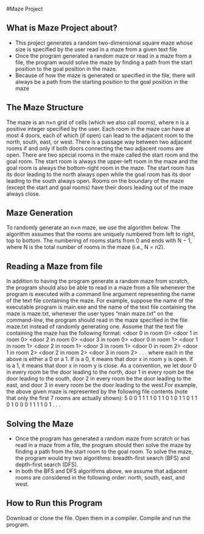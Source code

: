 #Maze Project 

## What is Maze Project about? 
* This project generates a random two-dimensional square maze whose size is specified by the user read in a maze from a given text file 
* Once the program generated a random maze or read in a maze from a file, the program would solve the maze by finding a path from the start position to the goal position in the maze. 
* Because of how the maze is generated or specified in the file, there will always be a path from the starting position to the goal position in the maze 

## The Maze Structure 
The maze is an n×n grid of cells (which we also call rooms), where n is a positive integer specified by the user. Each room in the maze can have at most 4 doors, each of which (if open) can lead to the adjacent room to the north, south, east, or west. There is a passage way between two adjacent rooms if and only if both doors connecting the two adjacent rooms are open. There are two special rooms in the maze called the start room and the goal room. The start room is always the upper-left room in the maze and the goal room is always the bottom-right room in the maze. The start room has its door leading to the north always open while the goal room has its door leading to the south always open. Rooms on the boundary of the maze (except the start and goal rooms) have their doors leading out of the maze always close.

## Maze Generation 
To randomly generate an n×n maze, we use the algorithm below. The algorithm assumes that the rooms are uniquely numbered from left to right, top to bottom. The numbering of rooms starts from 0 and ends with N − 1, where N is the total number of rooms in the maze (i.e., N = n2).

## Reading a Maze from file 
In addition to having the program generate a random maze from scratch, the program should also be able to read in a maze from a file whenever the program is executed with a command line argument representing the name of the text file containing the maze. For example, suppose the name of the executable program is main.exe and the name of the text file containing the maze is maze.txt, whenever the user types “main maze.txt” on the command-line, the program should read in the maze specified in the file maze.txt instead of randomly generating one. Assume that the text file containing the maze has the following format:
<value of n>
<door 0 in room 0> <door 1 in room 0> <door 2 in room 0> <door 3 in room 0>
<door 0 in room 1> <door 1 in room 1> <door 2 in room 1> <door 3 in room 1>
<door 0 in room 2> <door 1 in room 2> <door 2 in room 2> <door 3 in room 2>
.
.
.
where each <door x in room y> in the above is either a 0 or a 1. If <door x in room y> is a 0, it means
that door x in room y is open. If <door x in room y> is a 1, it means that door x in room y is close. As a
convention, we let door 0 in every room be the door leading to the north, door 1 in every room be the door
leading to the south, door 2 in every room be the door leading to the east, and door 3 in every room be the
door leading to the west.For example, the above given maze is represented by the following file contents
(note that only the first 7 rooms are actually shown):
5
0 0 1 1
1 1 0 1
1 0 1 0
1 1 0 1
1 0 1 0
0 0 1 1
1 1 0 1
.
.
.

## Solving the Maze 
* Once the program has generated a random maze from scratch or has read in a maze from a file, the program should then solve the maze by finding a path from the start room to the goal room. To solve the maze, the program would try two algorithms: breadth-first search (BFS) and depth-first search (DFS).
* In both the BFS and DFS algorithms above, we assume that adjacent rooms are considered in the following order: north, south, east, and west.

## How to Run this Program 
Download or clone the file. Open them in a compiler. Compile and run the program. 